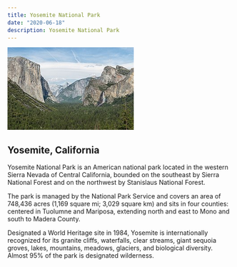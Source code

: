 ```yaml
---
title: Yosemite National Park
date: "2020-06-18"
description: Yosemite National Park
---
```


![Mountain Goat and Mountain Viwe](./yosemite-national-park.jpg)

## Yosemite, California

Yosemite National Park is an American national park located in the western Sierra Nevada of Central California, bounded on the southeast by Sierra National Forest and on the northwest by Stanislaus National Forest.

The park is managed by the National Park Service and covers an area of 748,436 acres (1,169 square mi; 3,029 square km) and sits in four counties: centered in Tuolumne and Mariposa, extending north and east to Mono and south to Madera County.

Designated a World Heritage site in 1984, Yosemite is internationally recognized for its granite cliffs, waterfalls, clear streams, giant sequoia groves, lakes, mountains, meadows, glaciers, and biological diversity. Almost 95% of the park is designated wilderness.